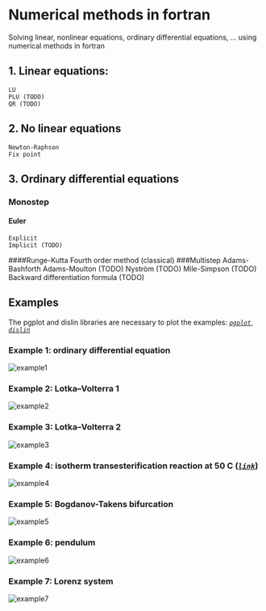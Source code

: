 # Numerical methods in fortran
Solving linear, nonlinear equations, ordinary differential equations, ... using numerical methods in fortran

## 1. Linear equations:
    LU
    PLU (TODO)
    QR (TODO)

## 2. No linear equations
    Newton-Raphson
    Fix point

## 3. Ordinary differential equations
### Monostep
#### Euler
    Explicit
    Implicit (TODO)
####Runge-Kutta
    Fourth order method (classical)
###Multistep
    Adams-Bashforth
    Adams-Moulton   (TODO)
    Nyström         (TODO)
    Mile-Simpson    (TODO)
    Backward differentiation formula (TODO)

## Examples
The pgplot and dislin libraries are necessary to plot the examples:
*[`pgplot`](http://www.astro.caltech.edu/~tjp/pgplot/)*, *[`dislin`](http://www.mps.mpg.de/dislin)*


### Example 1: ordinary differential equation 
![example1](https://github.com/planelles20/numerical_methods_fortran/blob/master/img/plot1.png)

### Example 2: Lotka–Volterra 1
![example2](https://github.com/planelles20/numerical_methods_fortran/blob/master/img/lotka_volterra1.png)

### Example 3: Lotka–Volterra 2
![example3](https://github.com/planelles20/numerical_methods_fortran/blob/master/img/lotka_volterra2.png)

### Example 4: isotherm transesterification reaction at 50 C (*[`link`](http://www.cubasolar.cu/biblioteca/Ecosolar/Ecosolar22/HTML/articulo02.htm)*)
![example4](https://github.com/planelles20/numerical_methods_fortran/blob/master/img/transesterification_isoterm.png)

### Example 5: Bogdanov-Takens bifurcation
![example5](https://github.com/planelles20/numerical-methods-fortran/blob/master/img/bogdanov_takens.png)

### Example 6: pendulum
![example6](https://github.com/planelles20/numerical-methods-fortran/blob/master/img/pendulum.png)

### Example 7: Lorenz system
![example7](https://github.com/planelles20/numerical-methods-fortran/blob/master/img/lorenz.png)
